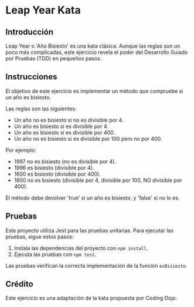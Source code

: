 # Leap Year Kata

## Introducción

Leap Year o 'Año Bisiesto' es una kata clásica. Aunque las reglas son un poco más complicadas, este ejercicio revela el poder del Desarrollo Guiado por Pruebas (TDD) en pequeños pasos.

## Instrucciones

El objetivo de este ejercicio es implementar un método que compruebe si un año es bisiesto.

Las reglas son las siguientes:

- Un año no es bisiesto si no es divisible por 4.
- Un año es bisiesto si es divisible por 4.
- Un año es bisiesto si es divisible por 400.
- Un año no es bisiesto si es divisible por 100 pero no por 400.

Por ejemplo:

- 1997 no es bisiesto (no es divisible por 4).
- 1996 es bisiesto (divisible por 4).
- 1600 es bisiesto (divisible por 400).
- 1800 no es bisiesto (divisible por 4, divisible por 100, NO divisible por 400).

El método debe devolver 'true' si un año es bisiesto, y 'false' si no lo es.

## Pruebas

Este proyecto utiliza Jest para las pruebas unitarias. Para ejecutar las pruebas, sigue estos pasos:

1. Instala las dependencias del proyecto con `npm install`.
2. Ejecuta las pruebas con `npm test`.

Las pruebas verifican la correcta implementación de la función `esBisiesto`.

## Crédito

Este ejercicio es una adaptación de la kata propuesta por Coding Dojo.

